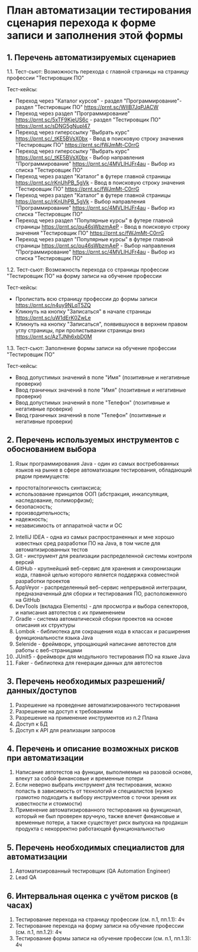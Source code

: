 # План автоматизации тестирования сценария перехода к форме записи и заполнения этой формы #

## 1. Перечень автоматизируемых сценариев ##

1.1. Тест-сьют: Возможность перехода с главной страницы на страницу профессии "Тестировщик ПО"

Тест-кейсы:
* Переход через "Каталог курсов" - раздел "Программирование"- раздел "Тестировщик ПО" https://prnt.sc/WIIB7JqPJACW
* Переход через раздел "Программирование" https://prnt.sc/5xTF9KjeUS6c - раздел "Тестировщик ПО" https://prnt.sc/sDNG5gNupl47
* Переход через гиперссылку "Выбрать курс" https://prnt.sc/_tKE5BVsX0bx - Ввод в поисковую строку значения "Тестировщик ПО" https://prnt.sc/fWJmMt-C0rrG
* Переход через гиперссылку "Выбрать курс" https://prnt.sc/_tKE5BVsX0bx - Выбор направления "Программирование" https://prnt.sc/4MVLlHJFr4au - Выбор из списка "Тестировщик ПО"
* Переход через раздел "Каталог" в футере главной страницы https://prnt.sc/rKnUhPB_5gVk - Ввод в поисковую строку значения "Тестировщик ПО" https://prnt.sc/fWJmMt-C0rrG
* Переход через раздел "Каталог" в футере главной страницы https://prnt.sc/rKnUhPB_5gVk -  Выбор направления "Программирование" https://prnt.sc/4MVLlHJFr4au - Выбор из списка "Тестировщик ПО"
* Переход через раздел "Популярные курсы" в футере главной страницы https://prnt.sc/pu46sWbzmAeP  -  Ввод в поисковую строку значения "Тестировщик ПО" https://prnt.sc/fWJmMt-C0rrG
* Переход через раздел "Популярные курсы" в футере главной страницы https://prnt.sc/pu46sWbzmAeP  -  Выбор направления "Программирование" https://prnt.sc/4MVLlHJFr4au - Выбор из списка "Тестировщик ПО"


1.2.  Тест-сьют: Возможность перехода со страницы профессии "Тестировщик ПО" на форму записи на обучение профессии

Тест-кейсы:

* Пролистать всю страницу профессии до формы записи https://prnt.sc/n4uy9NLqT5ZQ
* Кликнуть на кнопку "Записаться" в начале страницы https://prnt.sc/uW1dErK0ZwLe
* Кликнуть на кнопку "Записаться", появившуюся в верхнем правом углу страницы, при пролистывании страницы вниз https://prnt.sc/AzTJNh6xbD0M

1.3. Тест-сьют: Заполнение формы записи на обучение профессии "Тестировщик ПО"

Тест-кейсы:

* Ввод допустимых значений в поле "Имя" (позитивные и негативные проверки)
* Ввод граничных значений в поле "Имя" (позитивные и негативные проверки)
* Ввод допустимых значений в поле "Телефон" (позитивные и негативные проверки)
* Ввод граничных значений в поле "Телефон" (позитивные и негативные проверки)

## 2. Перечень используемых инструментов с обоснованием выбора ##

1. Язык программирования Java - один из самых востребованных языков на рынке в сфере автоматизации тестирования, обладающий рядом преимуществ:
* простота/логичность синтаксиса;
* использование принципов ООП (абстракция, инкапсуляция, наследование, полиморфизм);
* безопасность;
* производительность;
* надежность;
* независимость от аппаратной части и ОС
2. IntelliJ IDEA - одна из самых распространенных и мне хорошо известных сред разработки ПО на Java, в том числе для автоматизированных тестов
3. Git - инструмент для реализации распределенной системы контроля версий
4. GitHub - крупнейший веб-сервис для хранения и синхронизации кода, главной целью которого является поддержка совместной разработки проектов
5. AppVeyor - распределенный веб-сервис непрерывной интеграции, предназначенный для сборки и тестирования ПО, расположенного на GitHub
6. DevTools (вкладка Elements) - для просмотра и выбора селекторов, и написания автотестов с их применением
7. Gradle - система автоматической сборки проектов на основе описания их структуры
8. Lombok - библиотека для сокращения кода в классах и расширения функциональности языка Java
9. Selenide - фреймворк, упрощающий написание автотестов для работы с веб-страницами
10. JUnit5 - фреймворк для модульного тестирования ПО на языке Java
11. Faker - библиотека для генерации данных для автотестов

## 3. Перечень необходимых разрешений/данных/доступов ##

1. Разрешение на проведение автоматизированного тестирования
1. Разрешение на доступ к требованиям
1. Разрешение на применение инструментов из п.2 Плана
1. Доступ к БД
1. Доступ к API для реализации запросов

## 4. Перечень и описание возможных рисков при автоматизации ##

1. Написание автотестов на функции, выполняемые на разовой основе, влекут за собой финансовые и временные потери
1. Если неверно выбрать инструмент для тестирования, можно попасть в зависимость от технологий и специалистов (нужно грамотно подходить к выбору инструментов с точки зрения их известности и стоимости)
1. Применение автоматизированного тестирования на функционал, который не был проверен вручную, также влечет финансовые и временные потери, а также существует риск выпуска на продакшн продукта с некорректно работающей функциональностью

## 5. Перечень необходимых специалистов для автоматизации ##

1. Автоматизированный тестировщик (QA Automation Engineer)
1. Lead QA

## 6. Интервальная оценка с учётом рисков (в часах) ##

1. Тестирование перехода на страницу профессии (см. п.1, пп.1.1): 4ч
1. Тестирование перехода на форму записи на обучение профессии (см. п.1, пп.1.2): 4ч
1. Тестирование формы записи на обучение профессии (см. п.1, пп.1.3): 4ч
